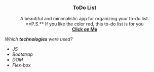 <h3 align="center">ToDo List</h3>

<p align="center">
  A beautiful and minimalistic app for organizing your to-do list.
  <br>
  **P.S.** If you like the color red, this to-do list is for you
  <br>
  <a href="https://haniks.github.io/ToDo-List/"><strong>Click on Me</strong></a>
</p>


*Which **technologies** were used?*
* *JS*
* *Bootstrap*
* *DOM*
* *Flex-box*
